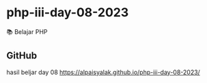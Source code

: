# php-iii-day-08-2023
📚 Belajar PHP

## GitHub 
hasil beljar day 08
https://alpaisyalak.github.io/php-iii-day-08-2023/
